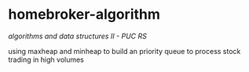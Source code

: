 # homebroker-algorithm
_algorithms and data structures II - PUC RS_

using maxheap and minheap to build an priority queue to process stock trading in high volumes

